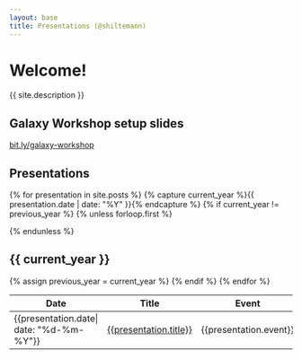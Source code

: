 ```yaml
---
layout: base
title: Presentations (@shiltemann)
---
```


# Welcome!

{{ site.description }}

## Galaxy Workshop setup slides

[bit.ly/galaxy-workshop]({{site.baseurl}}/GalaxyWorkshop/slides.html)


## Presentations

{% for presentation in site.posts  %}
 {% capture current_year %}{{ presentation.date | date: "%Y" }}{% endcapture %}
 {% if current_year != previous_year %}
  {% unless forloop.first %}
    </tbody>
  </table>
  {% endunless %}
  <h2>{{ current_year }}</h2>
  <table class="table table-striped">
   <thead><tr><th>Date</th><th>Title</th><th>Event</th></tr></thead>
   <tbody>
  {% assign previous_year = current_year %}
 {% endif %}
 <tr><td>{{presentation.date| date: "%d-%m-%Y"}}</td><td><a href="{{site.baseurl}}/{{presentation.url}}">{{presentation.title}}</a></td><td>{{presentation.event}}</td></tr>
{% endfor %}
</tbody>
</table>

